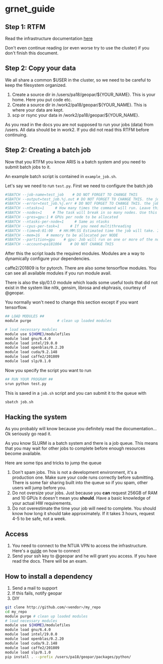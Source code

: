 # grnet_guide

## Step 1: RTFM

Read the infrastructure documentation [here](http://doc.aris.grnet.gr/)

Don't even continue reading (or even worse try to use the cluster) if you don't finish this document.


## Step 2: Copy your data

We all share a common $USER in the cluster, so we need to be careful to keep the filesystem
organized.

1. Create a source dir in /users/pa18/geopar/${YOUR_NAME}. This is your home. Here you put code etc.  
2. Create a source dir in /work2/pa18/geopar/${YOUR_NAME}. This is where your data are kept.
3. scp or rsync your data in /work2/pa18/geopar/${YOUR_NAME}.

As you read in the docs you are not supposed to run your jobs (data) from /users. All data should be in work2. If you did not read this RTFM before continuing.

## Step 2: Creating a batch job

Now that you RTFM you know ARIS is a batch system and you need to submit batch jobs to it.

An example batch script is contained in `example_job.sh`.

Let's say we need to run `test.py`. First we need to configure the batch job

```bash
#SBATCH --job-name=test_job    # DO NOT FORGET TO CHANGE THIS
#SBATCH --output=test_job.%j.out # DO NOT FORGET TO CHANGE THIS. the job stdout will be dumped here. (%j expands to jobId).
#SBATCH --error=test_job.%j.err # DO NOT FORGET TO CHANGE THIS. the job stdout will be dumped here. (%j expands to jobId).
#SBATCH --ntasks=1     # How many times the command will run. Leave this to 1 unless you know what you are doing
#SBATCH --nodes=1     # The task will break in so many nodes. Use this if you need many GPUs
#SBATCH --gres=gpu:1 # GPUs per node to be allocated
#SBATCH --ntasks-per-node=1     # Same as ntasks
#SBATCH --cpus-per-task=1     # If you need multithreading
#SBATCH --time=0:01:00   # HH:MM:SS Estimated time the job will take. It will be killed if it exceeds the time limit
#SBATCH --mem=1G   # memory to be allocated per NODE
#SBATCH --partition=gpu    # gpu: Job will run on one or more of the nodes in gpu partition. ml: job will run on the ml node
#SBATCH --account=pa181004    # DO NOT CHANGE THIS
```

After this the script loads the required modules. Modules are a way to dynamically configure your dependencies.

caffe2/201809 is for pytorch. There are also some tensorflow modules. You can see all available modules if you run module avail.

There is also the slp/0.1.0 module which loads some useful tools that did not exist in the system like nltk, gensim, librosa and ekphrasis, courtesy of @geopar.

You normally won't need to change this section except if you want tensorflow.

```bash
## LOAD MODULES ##
module purge            # clean up loaded modules 

# load necessary modules
module use ${HOME}/modulefiles
module load gnu/6.4.0
module load intel/19.0.0
module load openblas/0.2.20
module load cuda/9.2.148
module load caffe2/201809
module load slp/0.1.0
```

Now you specify the script you want to run

```bash
## RUN YOUR PROGRAM ##
srun python test.py
```

This is saved in a `job.sh` script and you can submit it to the queue with

```bash
sbatch job.sh
```

## Hacking the system

As you probably will know because you definitely read the documentation...
Ok seriously go read it.

As you know SLURM is a batch system and there is a job queue. This means that you may wait for other jobs to complete before enough resources become available.

Here are some tips and tricks to jump the queue

1. Don't spam jobs. This is not a development environment, it's a production one. Make sure your code runs correctly before submitting. There is some fair sharing built into the queue so if you spam, other users will jump before you.  
2. Do not oversize your jobs. Just because you **can** request 256GB of RAM and 10 GPUs it doesn't mean you **should**. Have a basic knowledge of your actual HW  requirements.  
3. Do not overestimate the time your job will need to complete. You should know how long it should take approximately. If it takes 3 hours, request 4-5 to be safe, not a week.

## Access

1. You need to connect to the NTUA VPN to access the infrastructure. Here's a
[guide](http://www.noc.ntua.gr/el/help-page/vpn/linux) on how to connect  
2. Send your ssh key to @geopar and he will grant you access. If you have read the docs. There will be an exam.


## How to install a dependency

1. Send a mail to support  
2. If this fails, notify geopar  
3. DIY  
```bash
git clone http://github.com/<vendor>/my_repo
cd my_repo
module purge # clean up loaded modules 
# load necessary modules
module use ${HOME}/modulefiles
module load gnu/6.4.0
module load intel/19.0.0
module load openblas/0.2.20
module load cuda/9.2.148 
module load caffe2/201809
module load slp/0.1.0
pip install . --prefix /users/pa18/geopar/packages/python/

```
